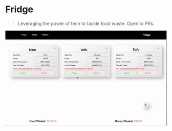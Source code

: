 # Fridge

> Leveraging the power of tech to tackle food waste.
> Open to PRs.

<p align="center"><img alt="create-network" src="./assets/fridge.gif"></p>
